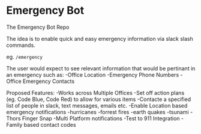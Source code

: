# Emergency Bot

The Emergency Bot Repo

The idea is to enable quick and easy emergency information via slack slash commands. 

eg. `/emergency`

The user would expect to see relevant information that would be pertinant in an emergency such as:
-Office Location 
-Emergency Phone Numbers
-Office Emergency Contacts


Proposed Features: 
-Works across Multiple Offices
-Set off action plans (eg. Code Blue, Code Red) to allow for various items
	-Contacte a specified list of people in slack, text messages, emails etc. 
-Enable Location based emergency notifications
	-hurricanes
	-forrest fires
	-earth quakes
	-tsunami
	-Thors Finger Snap
-Multi Platform notifications
-Test to 911 Integration
-Family based contact codes


